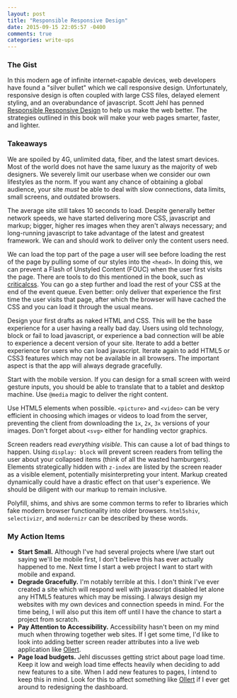```yaml
---
layout: post
title: "Responsible Responsive Design"
date: 2015-09-15 22:05:57 -0400
comments: true
categories: write-ups
---
```


### The Gist ###

In this modern age of infinite internet-capable devices, web developers have found a "silver bullet" which we call responsive design. Unfortunately, responsive design is often coupled with large CSS files, delayed element styling, and an overabundance of javascript. Scott Jehl has penned [Responsible Responsive Design](//abookapart.com/products/responsible-responsive-design) to help us make the web better. The strategies outlined in this book will make your web pages smarter, faster, and lighter.

### Takeaways ###

We are spoiled by 4G, unlimited data, fiber, and the latest smart devices. Most of the world does not have the same luxury as the majority of web designers. We severely limit our userbase when we consider our own lifestyles as the norm. If you want any chance of obtaining a global audience, your site _must_ be able to deal with slow connections, data limits, small screens, and outdated browsers.

The average site still takes 10 seconds to load. Despite generally better network speeds, we have started delivering more CSS, javascript and markup; bigger, higher res images when they aren't always necessary; and long-running javascript to take advantage of the latest and greatest framework. We can and should work to deliver only the content users need.

We can load the top part of the page a user will see before loading the rest of the page by pulling some of our styles into the `<head>`. In doing this, we can prevent a Flash of Unstyled Content (FOUC) when the user first visits the page. There are tools to do this mentioned in the book, such as [criticalcss](https://github.com/filamentgroup/criticalcss). You can go a step further and load the rest of your CSS at the end of the event queue. Even better: only deliver that experience the first time the user visits that page, after which the browser will have cached the CSS and you can load it through the usual means.

Design your first drafts as naked HTML and CSS. This will be the base experience for a user having a really bad day. Users using old technology, block or fail to load javascript, or experience a bad connection will be able to experience a decent version of your site. Iterate to add a better experience for users who can load javascript. Iterate again to add HTML5 or CSS3 features which may not be available in all browsers. The important aspect is that the app will always degrade gracefully.

Start with the mobile version. If you can design for a small screen with weird gesture inputs, you should be able to translate that to a tablet and desktop machine. Use `@media` magic to deliver the right content.

Use HTML5 elements when possible. `<picture>` and `<video>` can be very efficient in choosing which images or videos to load from the server, preventing the client from downloading the `1x`, `2x`, `3x` versions of your images. Don't forget about `<svg>` either for handling vector graphics.

Screen readers read _everything visible_. This can cause a lot of bad things to happen. Using `display: block` will prevent screen readers from telling the user about your collapsed items (think of all the wasted hamburgers). Elements strategically hidden with `z-index` are listed by the screen reader as a visible element, potentially misinterpreting your intent. Markup created dynamically could have a drastic effect on that user's experience. We should be diligent with our markup to remain inclusive.

Polyfill, shims, and shivs are some common terms to refer to libraries which fake modern browser functionality into older browsers. `html5shiv`, `selectivizr`, and `modernizr` can be described by these words.

### My Action Items ###

* __Start Small.__ Although I've had several projects where I/we start out saying we'll be mobile first, I don't believe this has ever actually happened to me. Next time I start a web project I want to start with mobile and expand.
* __Degrade Gracefully.__ I'm notably terrible at this. I don't think I've ever created a site which will respond well with javascript disabled let alone any HTML5 features which may be missing. I always design my websites with my own devices and connection speeds in mind. For the time being, I will also put this item off until I have the chance to start a project from scratch.
* __Pay Attention to Accessibility.__ Accessibility hasn't been on my mind much when throwing together web sites. If I get some time, I'd like to look into adding better screen reader attributes into a live web application like [Ollert](//ollertapp.com).
* __Page load budgets.__ Jehl discusses getting strict about page load time. Keep it low and weigh load time effects heavily when deciding to add new features to a site. When I add new features to pages, I intend to keep this in mind. Look for this to affect something like [Ollert](//ollertapp.com) if I ever get around to redesigning the dashboard.

